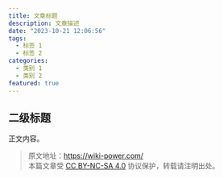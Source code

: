 ```yaml
---
title: 文章标题
description: 文章描述
date: "2023-10-21 12:06:56"
tags:
  - 标签 1
  - 标签 2
categories:
  - 类别 1
  - 类别 2
featured: true
---
```


## 二级标题

正文内容。

> 原文地址：<https://wiki-power.com/>  
> 本篇文章受 [CC BY-NC-SA 4.0](https://creativecommons.org/licenses/by/4.0/deed.zh) 协议保护，转载请注明出处。

